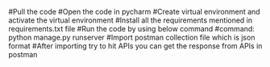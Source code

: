  #Pull the code
 #Open the code in pycharm
 #Create virtual environment and activate the virtual environment
 #Install all the requirements mentioned in requirements.txt file
 #Run the code by using below command
#command: python manage.py runserver
 #Import postman collection file which is json format
 #After importing try to hit APIs you can get the response from APIs in postman
